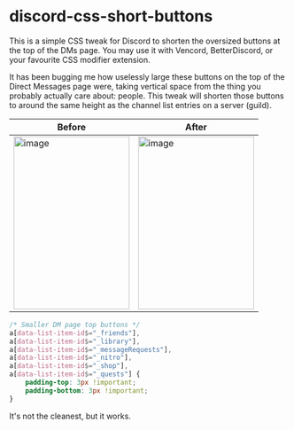 # discord-css-short-buttons
This is a simple CSS tweak for Discord to shorten the oversized buttons at the top of the DMs page. You may use it with Vencord, BetterDiscord, or your favourite CSS modifier extension.

It has been bugging me how uselessly large these buttons on the top of the Direct Messages page were, taking vertical space from the thing you probably actually care about: people. This tweak will shorten those buttons to around the same height as the channel list entries on a server (guild).

| Before | After |
| --- | --- |
| <img width="209" height="312" alt="image" src="https://github.com/user-attachments/assets/2e3eb2f3-e710-4f9e-b4af-5c9218d53323" /> | <img width="209" height="312" alt="image" src="https://github.com/user-attachments/assets/6dd472d4-2cba-48d0-8d63-b2e31c0fb172" /> |

```CSS
/* Smaller DM page top buttons */
a[data-list-item-id$="_friends"],
a[data-list-item-id$="_library"],
a[data-list-item-id$="_messageRequests"],
a[data-list-item-id$="_nitro"],
a[data-list-item-id$="_shop"],
a[data-list-item-id$="_quests"] {
    padding-top: 3px !important;
    padding-bottom: 3px !important;
}
```

It's not the cleanest, but it works.
